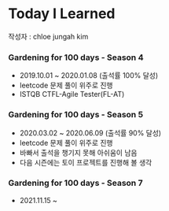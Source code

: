 # Today I Learned

작성자 : chloe jungah kim

### Gardening for 100 days - Season 4
- 2019.10.01 ~ 2020.01.08 (출석률 100% 달성)
- leetcode 문제 풀이 위주로 진행
- ISTQB CTFL-Agile Tester(FL-AT)

### Gardening for 100 days - Season 5
- 2020.03.02 ~ 2020.06.09 (출석률 90% 달성)
- leetcode 문제 풀이 위주로 진행
- 바빠서 출석을 챙기지 못해 아쉬움이 남음
- 다음 시즌에는 토이 프로젝트를 진행해 볼 생각

### Gardening for 100 days - Season 7
- 2021.11.15 ~ 

